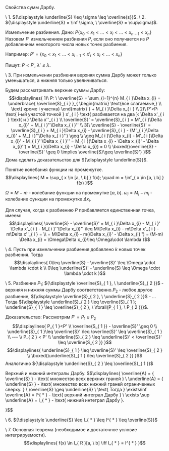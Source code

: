 Свойства сумм Дарбу.

\ 1. ${\displaystyle \underline{S} \leq \sigma \leq \overline{s}}$.
\ 2. ${\displaystyle \underline{S} = \inf \sigma, \ \overline{S} = \sup\sigma}$.

Измельчение разбиения.
Дано: ${\displaystyle P \{ x_{0}<x_{1}<\dots<x_{i} < \dots<x_{n-1}< x_{n} \}}$
Назовем ${\displaystyle P'}$ измельчением разбиения ${\displaystyle P}$, если оно получается из ${\displaystyle P}$ добавлением некоторого числа новых точек разбиения.

Например:
${\displaystyle P' = \{ x_{0} <x_{1}<\dots<x_{i-1} < x'_{i} < x_{i} < \dots < x_{n} \}}$

Пишут: ${\displaystyle P < P', \ \lambda' \leq \lambda}$.

\ 3. При измельчении разбиения верхняя сумма Дарбу может только уменьшаться, а нижняя только увеличиваться.

Будем рассматривать верхние суммы Дарбу:
$$\displaylines{
1)\ P: \ \overline{S} = \sum_{i=1}^{n} M_{ i }\Delta x_{i} = \underbrace{ \overline{S}_{ i } }_{ \begin{matrix}
\text{все слагаемые,} \\ \text{ кроме i участка}
\end{matrix} } + M_{ i }\Delta x_{ i } \\
2)\ P'>P: \text{ i-ый участой точкой } x'_{ i } \text{ разбивается на два }: \Delta x'_{ i } \text{ и } \Delta x''_{ i } \\
\overline{S}' = \overline{S}_{ i } = M'_{ i }\Delta x_{i}' + M_{ i }''\Delta x_{ i }'' \\
3)\ \overline{S} - \overline{S}' = \overline{S}_{ i } + M_{ i }\Delta x_{i} - \overline{S}_{ i } - (M'_{ i }\Delta x_{i}' + M_{ i }''\Delta x_{ i }'') \geq \\
\geq  M_{ i }\Delta x_{i} - M'_{ i }\Delta x_{i}' - M_{ i }''\Delta x_{ i }'' = M_{ i }(\Delta x_{i} - \Delta x_{i}' - \Delta x_{i}'') = M_{ i }(\Delta x_{i} - \Delta x_{i}) = 0 \\
\boxed{\overline{S} - \overline{S}' \geq 0 \implies  \overline{S}\geq \overline{S}'}
}$$
Дома сделать доказательство для ${\displaystyle \underline{S}}$.

Понятие колебания функции на промежутке.
$$\displaylines{
M = \sup_{ x \in  [a, \  b] } f(x); \quad m = \inf_{ x \in [a, \  b] } f(x)
}$$

${\displaystyle \Omega = M-m}$ - колебание функции на промежутке ${\displaystyle [a, \ b]}$.
${\displaystyle \omega_{ i } = M_{ i } - m_{i}}$ - колебание функции на промежутке ${\displaystyle \Delta x_{i}}$.

Для случая, когда к разбиению ${\displaystyle P}$ прибавляется единственная точка, имеем:
$$\displaylines{
\overline{S} - \overline{S}' = M_{ i }\Delta x_{i} - M_{ i }' \Delta x'_{ i } - M_{ i }''\Delta x_{i}'' \leq M\Delta x_{i} - m\Delta x'_{ i } - m\Delta x''_{ i } = \\
= M\Delta x_{i} - m(\Delta x_{i}' - \Delta x_{i}'') = (M-m) \Delta x_{i} = \Omega\Delta x_{i}\leq \Omega\cdot  \lambda
}$$

\ 4. Пусть при измельчении разбиения добавлено ${\displaystyle k}$ новых точек разбиения. Тогда
$$\displaylines{
0\leq \overline{S} - \overline{S}' \leq \Omega \cdot  \lambda \cdot k \\
0\leq \underline{S}' - \underline{S} \leq  \Omega \cdot  \lambda \cdot  k 
}$$

\ 5. Разбиение ${\displaystyle P_{ 1 }}$; ${\displaystyle \overline{S}_{ 1 }, \ \underline{S}_{ 2 }}$ - верхняя и нижняя суммы Дарбу соответственно.${\displaystyle P_{ 2 }}$ - любое другое разбиение, ${\displaystyle \overline{S}_{ 2 }, \ \underline{S}_{ 2 }}$ - ... 
Тогда ${\displaystyle \underline{S}_{ 2 } \leq \overline{S}_{ 1 }; \underline{S}_{ 1 } \leq \overline{S}_{ 2 }, \ \forall{P_{ 1 }, \  P_{ 2 }}}$.

Доказательство: 
Рассмотрим ${\displaystyle P' = P_{ 1 } \cup P_{ 2 }}$
$$\displaylines{
P_{ 1 }<P' \\
\overline{S_{ 1 }} - \overline{S}' \geq 0 \\
\underline{S}_{ 1 }\leq \overline{S}' \leq \overline{S}' \leq \overline{S}_{ 1 } \\
--- \\
P_{ 2 } < P' \\
\underline{S}_{ 2 } \leq \underline{S}' < \overline{S}' \leq \overline{S_{ 2 }}
}$$
$$\displaylines{
\underline{S}_{ 1 } \leq \overline{S}' \leq  \overline{S}_{ 2 } \\
\boxed{\underline{S}_{ 1 } \leq  \overline{S}_{ 2 }}
}$$
Аналогично ${\displaystyle \underline{S}_{ 2 } \leq \overline{S}_{ 1 }}$

Верхний и нижний интегралы Дарбу.
$$\displaylines{
\overline{A} = \{ \overline{S} \} - \text{ множество всех верхних граней } \\
\underline{A} = \{ \underline{S} \} - \text{ множество всех нижний граней ограниченных сверху. } \\
\overline{S} \geq \underline{S} \\
\text{ Тогда } \exists\inf  \overline{A} = I^{ * } - \text{ верхний интеграл Дарбу } \\
\exists \sup \underline{A} = I_{ * } - \text{ нижний интеграл Дарбу }.

}$$

\ 6. ${\displaystyle \underline{S} \leq I_{ * } \leq I^{ * } \leq \overline{S}}$

\ 7. Основная теорема (необходимое и достаточное условие интегрируемости).
$$\displaylines{
f(x) \in  I_{ R }[a, \  b] \iff  I_{ * } = I^{ * }
}$$

